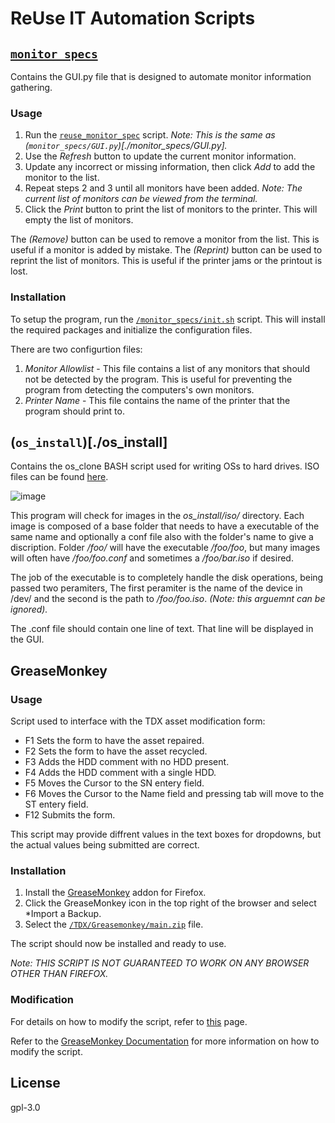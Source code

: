 # ReUse IT Automation Scripts

## [```monitor_specs```](./monitor_specs)
Contains the GUI.py file that is designed to automate monitor information gathering.

### Usage
1. Run the [```reuse_monitor_spec```](./reuse_monitor_spec) script. *Note: This is the same as (```monitor_specs/GUI.py```)[./monitor_specs/GUI.py].*
2. Use the *Refresh* button to update the current monitor information. 
3. Update any incorrect or missing information, then click *Add* to add the monitor to the list.
4. Repeat steps 2 and 3 until all monitors have been added. *Note: The current list of monitors can be viewed from the terminal.*
5. Click the *Print* button to print the list of monitors to the printer. This will empty the list of monitors.

The *(Remove)* button can be used to remove a monitor from the list. This is useful if a monitor is added by mistake.
The *(Reprint)* button can be used to reprint the list of monitors. This is useful if the printer jams or the printout is lost.

### Installation
To setup the program, run the [```/monitor_specs/init.sh```](./monitor_specs/init.sh) script. This will install the required packages and initialize the configuration files. 

There are two configurtion files:
1. *Monitor Allowlist* - This file contains a list of any monitors that should not be detected by the program. This is useful for preventing the program from detecting the computers's own monitors. 
2. *Printer Name* - This file contains the name of the printer that the program should print to. 

## (```os_install```)[./os_install]
Contains the os_clone BASH script used for writing OSs to hard drives.
ISO files can be found [here](https://drive.google.com/drive/folders/18ejyXTB1vsjlzQfxChp4izIAkGgJYXoE?usp=sharing).

![image](https://user-images.githubusercontent.com/43316251/162587454-0e244102-0a49-49b6-9daf-89cb994373fc.png)

This program will check for images in the _os_install/iso/_ directory. Each image is composed of a base folder that needs to have a executable of the same name and optionally a conf file also with the folder's name to give a discription. Folder _/foo/_ will have the executable _/foo/foo_, but many images will often have _/foo/foo.conf_ and sometimes a _/foo/bar.iso_ if desired. 

The job of the executable is to completely handle the disk operations, being passed two peramiters, The first peramiter is the name of the device in /dev/ and the second is the path to _/foo/foo.iso_. _(Note: this arguemnt can be ignored)._

The .conf file should contain one line of text. That line will be displayed in the GUI.



## GreaseMonkey
### Usage
Script used to interface with the TDX asset modification form:
- F1 Sets the form to have the asset repaired.
- F2 Sets the form to have the asset recycled.
- F3 Adds the HDD comment with no HDD present.
- F4 Adds the HDD comment with a single HDD.
- F5 Moves the Cursor to the SN entery field. 
- F6 Moves the Cursor to the Name field and pressing tab will move to the ST entery field.
- F12 Submits the form.

This script may provide diffrent values in the text boxes for dropdowns, but the actual values being submitted are correct.

### Installation
1. Install the [GreaseMonkey](https://addons.mozilla.org/en-US/firefox/addon/greasemonkey/) addon for Firefox.
2. Click the GreaseMonkey icon in the top right of the browser and select *Import a Backup.
3. Select the [```/TDX/Greasemonkey/main.zip```](./TDX/Greasemonkey/main.zip) file.

The script should now be installed and ready to use.

*Note: THIS SCRIPT IS NOT GUARANTEED TO WORK ON ANY BROWSER OTHER THAN FIREFOX.*

### Modification
For details on how to modify the script, refer to [this](./TDX/) page.

Refer to the [GreaseMonkey Documentation](https://wiki.greasespot.net/Greasemonkey_Manual:API) for more information on how to modify the script.

## License
gpl-3.0
